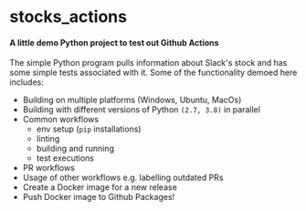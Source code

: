 # stocks_actions


#### A little demo Python project to test out Github Actions

The simple Python program pulls information about Slack's stock and has some simple tests associated with it. Some of the functionality demoed here includes: 

- Building on multiple platforms (Windows, Ubuntu, MacOs) 
- Building with different versions of Python `(2.7, 3.8)` in parallel
- Common workflows 
  - env setup (`pip` installations)
  - linting 
  - building and running 
  - test executions
- PR workflows
- Usage of other workflows e.g. labelling outdated PRs
- Create a Docker image for a new release 
- Push Docker image to Github Packages! 

